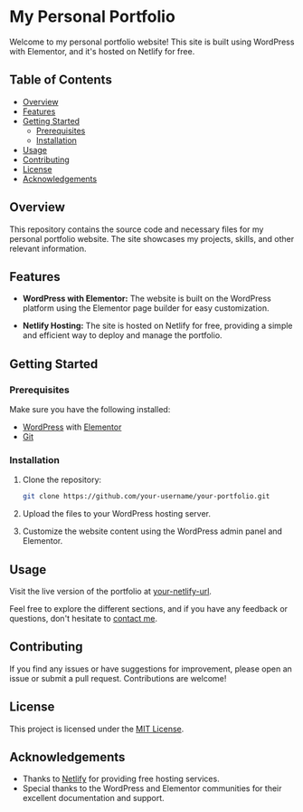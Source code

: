# My Personal Portfolio

Welcome to my personal portfolio website! This site is built using WordPress with Elementor, and it's hosted on Netlify for free.

## Table of Contents

- [Overview](#overview)
- [Features](#features)
- [Getting Started](#getting-started)
  - [Prerequisites](#prerequisites)
  - [Installation](#installation)
- [Usage](#usage)
- [Contributing](#contributing)
- [License](#license)
- [Acknowledgements](#acknowledgements)

## Overview

This repository contains the source code and necessary files for my personal portfolio website. The site showcases my projects, skills, and other relevant information.

## Features

- **WordPress with Elementor:** The website is built on the WordPress platform using the Elementor page builder for easy customization.

- **Netlify Hosting:** The site is hosted on Netlify for free, providing a simple and efficient way to deploy and manage the portfolio.

## Getting Started

### Prerequisites

Make sure you have the following installed:

- [WordPress](https://wordpress.org/) with [Elementor](https://elementor.com/)
- [Git](https://git-scm.com/)

### Installation

1. Clone the repository:

    ```bash
    git clone https://github.com/your-username/your-portfolio.git
    ```

2. Upload the files to your WordPress hosting server.

3. Customize the website content using the WordPress admin panel and Elementor.

## Usage

Visit the live version of the portfolio at [your-netlify-url](https://your-netlify-url).

Feel free to explore the different sections, and if you have any feedback or questions, don't hesitate to [contact me](mailto:your.email@example.com).

## Contributing

If you find any issues or have suggestions for improvement, please open an issue or submit a pull request. Contributions are welcome!

## License

This project is licensed under the [MIT License](LICENSE).

## Acknowledgements

- Thanks to [Netlify](https://www.netlify.com/) for providing free hosting services.
- Special thanks to the WordPress and Elementor communities for their excellent documentation and support.
